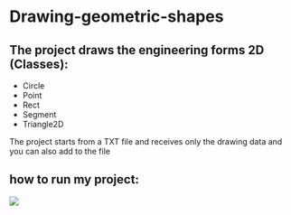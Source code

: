 # Drawing-geometric-shapes
## The project draws the engineering forms 2D  (Classes):
* Circle
* Point
* Rect
* Segment
* Triangle2D

The project starts from a TXT file and receives only the drawing data and you can also add to the file

## how to run my project:
<img src="https://github.com/ibrahim3999/Drawing-geometric-shapes/blob/master/pic/how%20to%20Run%20my%20project.jpg">

 
